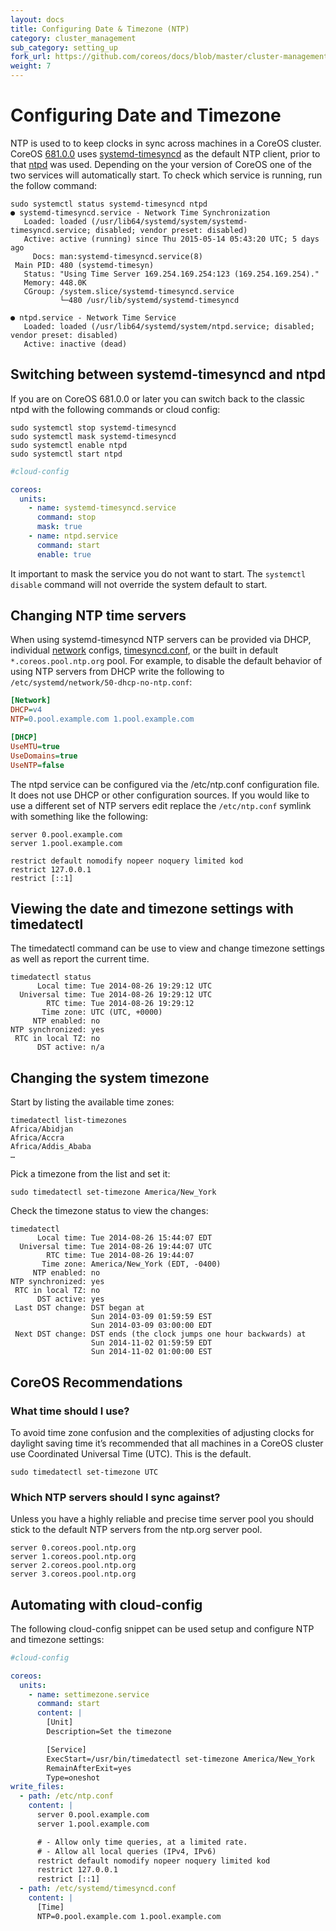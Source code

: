 ```yaml
---
layout: docs
title: Configuring Date & Timezone (NTP)
category: cluster_management
sub_category: setting_up
fork_url: https://github.com/coreos/docs/blob/master/cluster-management/setup/configuring-date-and-timezone/index.md
weight: 7
---
```


# Configuring Date and Timezone

NTP is used to to keep clocks in sync across machines in a CoreOS cluster.
CoreOS [681.0.0][681.0.0] uses [systemd-timesyncd][systemd-timesyncd] as the
default NTP client, prior to that [ntpd][ntp.org] was used. Depending on the
your version of CoreOS one of the two services will automatically start. To
check which service is running, run the follow command:

```
sudo systemctl status systemd-timesyncd ntpd
● systemd-timesyncd.service - Network Time Synchronization
   Loaded: loaded (/usr/lib64/systemd/system/systemd-timesyncd.service; disabled; vendor preset: disabled)
   Active: active (running) since Thu 2015-05-14 05:43:20 UTC; 5 days ago
     Docs: man:systemd-timesyncd.service(8)
 Main PID: 480 (systemd-timesyn)
   Status: "Using Time Server 169.254.169.254:123 (169.254.169.254)."
   Memory: 448.0K
   CGroup: /system.slice/systemd-timesyncd.service
           └─480 /usr/lib/systemd/systemd-timesyncd

● ntpd.service - Network Time Service
   Loaded: loaded (/usr/lib64/systemd/system/ntpd.service; disabled; vendor preset: disabled)
   Active: inactive (dead)
```

[681.0.0]: https://coreos.com/releases/#681.0.0
[ntp.org]: http://ntp.org/
[systemd-timesyncd]: http://www.freedesktop.org/software/systemd/man/systemd-timesyncd.service.html

## Switching between systemd-timesyncd and ntpd

If you are on CoreOS 681.0.0 or later you can switch back to the classic ntpd
with the following commands or cloud config:

```
sudo systemctl stop systemd-timesyncd
sudo systemctl mask systemd-timesyncd
sudo systemctl enable ntpd
sudo systemctl start ntpd
```

```yaml
#cloud-config

coreos:
  units:
    - name: systemd-timesyncd.service
      command: stop
      mask: true
    - name: ntpd.service
      command: start
      enable: true
```

It important to mask the service you do not want to start. The
`systemctl disable` command will not override the system default to start.

## Changing NTP time servers

When using systemd-timesyncd NTP servers can be provided via DHCP, individual
[network][systemd.network] configs, [timesyncd.conf][timesyncd.conf], or the
built in default `*.coreos.pool.ntp.org` pool. For example, to disable the
default behavior of using NTP servers from DHCP write the following to
`/etc/systemd/network/50-dhcp-no-ntp.conf`:

```ini
[Network]
DHCP=v4
NTP=0.pool.example.com 1.pool.example.com

[DHCP]
UseMTU=true
UseDomains=true
UseNTP=false
```

[systemd.network]: http://www.freedesktop.org/software/systemd/man/systemd.network.html
[timesyncd.conf]: http://www.freedesktop.org/software/systemd/man/timesyncd.conf.html

The ntpd service can be configured via the /etc/ntp.conf configuration file. It
does not use DHCP or other configuration sources. If you would like to use a
different set of NTP servers edit replace the `/etc/ntp.conf` symlink with
something like the following:

```
server 0.pool.example.com
server 1.pool.example.com

restrict default nomodify nopeer noquery limited kod
restrict 127.0.0.1
restrict [::1]
```

## Viewing the date and timezone settings with timedatectl

The timedatectl command can be use to view and change timezone settings as well as report the current time.

```
timedatectl status
      Local time: Tue 2014-08-26 19:29:12 UTC
  Universal time: Tue 2014-08-26 19:29:12 UTC
        RTC time: Tue 2014-08-26 19:29:12
       Time zone: UTC (UTC, +0000)
     NTP enabled: no
NTP synchronized: yes
 RTC in local TZ: no
      DST active: n/a
```

## Changing the system timezone

Start by listing the available time zones:

```
timedatectl list-timezones
Africa/Abidjan
Africa/Accra
Africa/Addis_Ababa
…
```

Pick a timezone from the list and set it:

```
sudo timedatectl set-timezone America/New_York
```

Check the timezone status to view the changes:

```
timedatectl
      Local time: Tue 2014-08-26 15:44:07 EDT
  Universal time: Tue 2014-08-26 19:44:07 UTC
        RTC time: Tue 2014-08-26 19:44:07
       Time zone: America/New_York (EDT, -0400)
     NTP enabled: no
NTP synchronized: yes
 RTC in local TZ: no
      DST active: yes
 Last DST change: DST began at
                  Sun 2014-03-09 01:59:59 EST
                  Sun 2014-03-09 03:00:00 EDT
 Next DST change: DST ends (the clock jumps one hour backwards) at
                  Sun 2014-11-02 01:59:59 EDT
                  Sun 2014-11-02 01:00:00 EST
```

## CoreOS Recommendations

### What time should I use?

To avoid time zone confusion and the complexities of adjusting clocks for
daylight saving time it’s recommended that all machines in a CoreOS cluster use
Coordinated Universal Time (UTC). This is the default.

```
sudo timedatectl set-timezone UTC
```

### Which NTP servers should I sync against?

Unless you have a highly reliable and precise time server pool you should stick to the default NTP servers from the ntp.org server pool.

```
server 0.coreos.pool.ntp.org
server 1.coreos.pool.ntp.org
server 2.coreos.pool.ntp.org
server 3.coreos.pool.ntp.org
```

## Automating with cloud-config

The following cloud-config snippet can be used setup and configure NTP and timezone settings:

```yaml
#cloud-config

coreos:
  units:
    - name: settimezone.service
      command: start
      content: |
        [Unit]
        Description=Set the timezone

        [Service]
        ExecStart=/usr/bin/timedatectl set-timezone America/New_York
        RemainAfterExit=yes
        Type=oneshot
write_files:
  - path: /etc/ntp.conf
    content: |
      server 0.pool.example.com
      server 1.pool.example.com

      # - Allow only time queries, at a limited rate.
      # - Allow all local queries (IPv4, IPv6)
      restrict default nomodify nopeer noquery limited kod
      restrict 127.0.0.1
      restrict [::1]
  - path: /etc/systemd/timesyncd.conf
    content: |
      [Time]
      NTP=0.pool.example.com 1.pool.example.com
```
